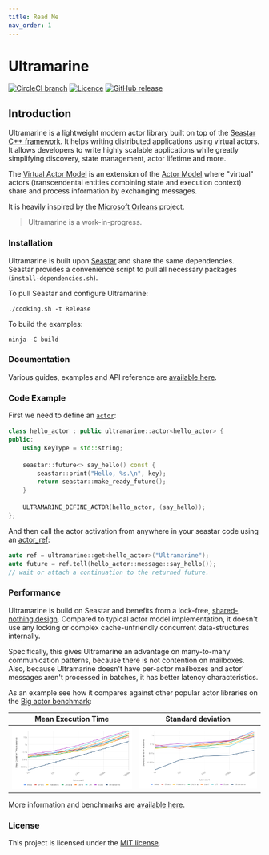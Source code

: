 ```yaml
---
title: Read Me
nav_order: 1
---
```


# Ultramarine

[![CircleCI branch](https://img.shields.io/circleci/project/github/HippoBaro/ultramarine/master.svg?color=%23120a8f&style=for-the-badge)](https://circleci.com/gh/HippoBaro/ultramarine)
[![Licence](https://img.shields.io/github/license/HippoBaro/ultramarine.svg?color=%23120a8f&style=for-the-badge)](https://github.com/HippoBaro/ultramarine/blob/master/LICENSE)
[![GitHub release](https://img.shields.io/github/release/HippoBaro/ultramarine.svg?color=%23120a8f&style=for-the-badge)](https://github.com/HippoBaro/ultramarine/releases)

## Introduction

Ultramarine is a lightweight modern actor library built on top of the [Seastar C++ framework](https://github.com/scylladb/seastar). It helps writing distributed applications using virtual actors. It allows developers to write highly scalable applications while greatly simplifying discovery, state management, actor lifetime and more.

The [Virtual Actor Model](http://research.microsoft.com/apps/pubs/default.aspx?id=210931) is an extension of the [Actor Model](https://en.wikipedia.org/wiki/Actor_model) where "virtual" actors (transcendental entities combining state and execution context) share and process information by exchanging messages. 

It is heavily inspired by the [Microsoft Orleans](https://dotnet.github.io/orleans/Documentation/index.html) project.

> Ultramarine is a work-in-progress.

### Installation

Ultramarine is built upon [Seastar](https://github.com/scylladb/seastar) and share the same dependencies. Seastar provides a convenience script to pull all necessary packages (`install-dependencies.sh`).

To pull Seastar and configure Ultramarine:

```
./cooking.sh -t Release
```

To build the examples:

```
ninja -C build
```

### Documentation

Various guides, examples and API reference are [available here](https://hippobaro.github.io/ultramarine/).

### Code Example

First we need to define an [`actor`](api/doc_ultramarine__actor.md#standardese-ultramarine__actor):

```cpp
class hello_actor : public ultramarine::actor<hello_actor> {
public:
    using KeyType = std::string;

    seastar::future<> say_hello() const {
        seastar::print("Hello, %s.\n", key);
        return seastar::make_ready_future();
    }

    ULTRAMARINE_DEFINE_ACTOR(hello_actor, (say_hello));
};
```

And then call the actor activation from anywhere in your seastar code using an [actor_ref](api/doc_ultramarine__actor_ref.md#standardese-ultramarine__actor_ref-Actor-):

```cpp
auto ref = ultramarine::get<hello_actor>("Ultramarine");
auto future = ref.tell(hello_actor::message::say_hello());
// wait or attach a continuation to the returned future.
```

### Performance

Ultramarine is build on Seastar and benefits from a lock-free, [shared-nothing design](http://seastar.io/shared-nothing/). Compared to typical actor model implementation, it doesn't use any locking or complex cache-unfriendly concurrent data-structures internally.

Specifically, this gives Ultramarine an advantage on many-to-many communication patterns, because there is not contention on mailboxes. Also, because Ultramarine doesn't have per-actor mailboxes and actor' messages aren't processed in batches, it has better latency characteristics.

As an example see how it compares against other popular actor libraries on the [Big actor benchmark](http://release.softlab.ntua.gr/bencherl/files/erlang01-aronis.pdf):

Mean Execution Time        | Standard deviation
---------------------------|--------------------
![](assets/big_met.png)    | ![](assets/big_std.png)

More information and benchmarks are [available here](benchmarks.md).

### License

This project is licensed under the [MIT license](https://github.com/HippoBaro/ultramarine/blob/master/LICENSE).


